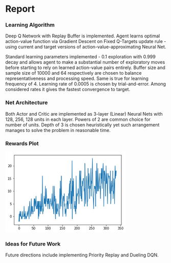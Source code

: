 # Report

### Learning Algorithm 

Deep Q Network with Replay Buffer is implemented. Agent learns optimal action-value function via Gradient Descent on Fixed Q-Targets update rule - using current and target versions of action-value-approximating Neural Net. 

Standard learning parameters implemented - 0.1 exploration with 0.999 decay and allows agent to make a substantial number of 
exploratory moves before starting to rely on learned action-value pairs entirely. Buffer size and sample size of 10000 and 64 respectively are chosen to balance representativeness and processing speed. Same is true for learning frequency of 4. Learning rate of 0.0005 is chosen by trial-and-error. Among considered rates it gives the fastest convergence to target. 

### Net Architecture

Both Actor and Critic are implemented as 3-layer (Linear) Neural Nets with 128, 256, 128 units in each layer. 
Powers of 2 are common choice for number of units. Depth of 3 is chosen heuristically yet such arrangement manages to solve
the problem in reasonable time.

### Rewards Plot

![Rewards Plot](https://github.com/MaxFloyd/RL-Projects/blob/master/Project_1-Navigation/reward_plot.png)

### Ideas for Future Work

Future directions include implementing Priority Replay and Dueling DQN. 
